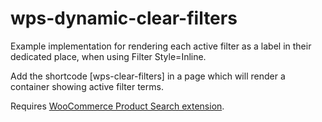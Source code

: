 # wps-dynamic-clear-filters


<p>Example implementation for rendering each active filter as a label in their dedicated place, when using Filter Style=Inline.</p>
<p>Add the shortcode [wps-clear-filters] in a page which will render a container showing active filter terms.</p>
<p>Requires <a href="https://woocommerce.com/products/woocommerce-product-search/">WooCommerce Product Search extension</a>.</p>
